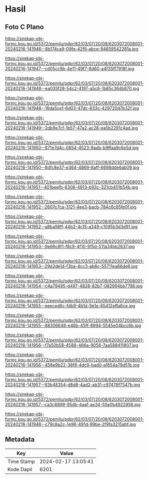 # Hasil

## Foto C Plano

https://sirekap-obj-formc.kpu.go.id/5372/pemilu/pdpr/62/03/07/20/08/6203072008001-20240216-141946--8b174ca9-09fe-42f6-abce-94659542281a.jpg

https://sirekap-obj-formc.kpu.go.id/5372/pemilu/pdpr/62/03/07/20/08/6203072008001-20240216-141947--cd05cc9b-4e11-49f7-8d60-a4f35ff7918f.jpg

https://sirekap-obj-formc.kpu.go.id/5372/pemilu/pdpr/62/03/07/20/08/6203072008001-20240216-141948--ea035f28-54c2-4197-a5c6-1b85c36db870.jpg

https://sirekap-obj-formc.kpu.go.id/5372/pemilu/pdpr/62/03/07/20/08/6203072008001-20240216-141948--16da5ce1-6d03-47dc-833c-429720d7b32f.jpg

https://sirekap-obj-formc.kpu.go.id/5372/pemilu/pdpr/62/03/07/20/08/6203072008001-20240216-141949--2db9e7cf-1b57-47a2-ac28-ea5b2291c4ad.jpg

https://sirekap-obj-formc.kpu.go.id/5372/pemilu/pdpr/62/03/07/20/08/6203072008001-20240216-141950--871e7d4c-0854-4523-8adb-b9ffaa9c6e5d.jpg

https://sirekap-obj-formc.kpu.go.id/5372/pemilu/pdpr/62/03/07/20/08/6203072008001-20240216-141950--8dfc8e37-e364-4869-8aff-6698dde6ab09.jpg

https://sirekap-obj-formc.kpu.go.id/5372/pemilu/pdpr/62/03/07/20/08/6203072008001-20240216-141951--401beefb-6308-4913-b93c-321cb401b54b.jpg

https://sirekap-obj-formc.kpu.go.id/5372/pemilu/pdpr/62/03/07/20/08/6203072008001-20240216-141952--2607c7ca-3121-4ee3-bacb-784c6c85fe0f.jpg

https://sirekap-obj-formc.kpu.go.id/5372/pemilu/pdpr/62/03/07/20/08/6203072008001-20240216-141952--a8ba98ff-44b2-4c15-a349-c1095b3d3d91.jpg

https://sirekap-obj-formc.kpu.go.id/5372/pemilu/pdpr/62/03/07/20/08/6203072008001-20240216-141953--9e66c8f1-f8c9-4f10-915d-511a34bb2837.jpg

https://sirekap-obj-formc.kpu.go.id/5372/pemilu/pdpr/62/03/07/20/08/6203072008001-20240216-141953--29d2de1d-f3ba-4cc3-ab6c-55711ea66de6.jpg

https://sirekap-obj-formc.kpu.go.id/5372/pemilu/pdpr/62/03/07/20/08/6203072008001-20240216-141954--c4a79495-d497-4828-82b7-082994bb7786.jpg

https://sirekap-obj-formc.kpu.go.id/5372/pemilu/pdpr/62/03/07/20/08/6203072008001-20240216-141955--eeeced6c-fdb9-4b1d-9e1e-65412effa6ce.jpg

https://sirekap-obj-formc.kpu.go.id/5372/pemilu/pdpr/62/03/07/20/08/6203072008001-20240216-141955--88306648-e46b-45ff-8994-5545e04bcc6b.jpg

https://sirekap-obj-formc.kpu.go.id/5372/pemilu/pdpr/62/03/07/20/08/6203072008001-20240216-141956--f7a50b58-4588-466a-9056-7aa588411807.jpg

https://sirekap-obj-formc.kpu.go.id/5372/pemilu/pdpr/62/03/07/20/08/6203072008001-20240216-141956--458e9b22-38f8-4dc9-bad0-a1654a79d51b.jpg

https://sirekap-obj-formc.kpu.go.id/5372/pemilu/pdpr/62/03/07/20/08/6203072008001-20240216-141957--93b48354-d8d8-4ad2-ab31-c97478f7347b.jpg

https://sirekap-obj-formc.kpu.go.id/5372/pemilu/pdpr/62/03/07/20/08/6203072008001-20240216-141957--ca3c8899-95db-4aaf-ae34-55e0b4922956.jpg

https://sirekap-obj-formc.kpu.go.id/5372/pemilu/pdpr/62/03/07/20/08/6203072008001-20240216-141946--c79c8a2c-1e96-491d-99be-2f9fa3215abf.jpg


## Metadata

| Key        | Value               |
| ---------- | ------------------- |
| Time Stamp | 2024-02-17 13:05:41 |
| Kode Dapil | 6201                |



